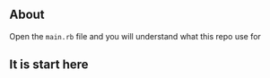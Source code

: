 ## About
Open the `main.rb` file and you will understand what this repo use for

## It is start here
